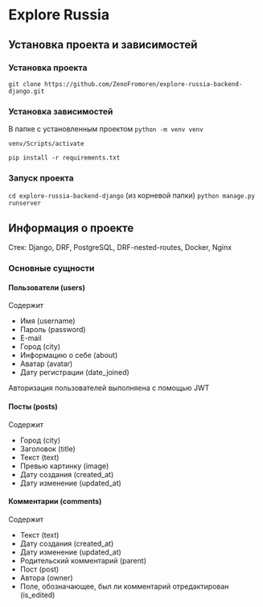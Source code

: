 # Explore Russia



## Установка проекта и зависимостей



### Установка проекта 
```git clone https://github.com/ZenoFromoren/explore-russia-backend-django.git```



### Установка зависимостей
В папке с установленным проектом
```python -m venv venv```

```venv/Scripts/activate```

```pip install -r requirements.txt```



### Запуск проекта
```cd explore-russia-backend-django``` (из корневой папки)
```python manage.py runserver```



## Информация о проекте
Стек: Django, DRF, PostgreSQL, DRF-nested-routes, Docker, Nginx



### Основные сущности



#### Пользователи (users)
Содержит
- Имя (username)
- Пароль (password)
- E-mail
- Город (city)
- Информацию о себе (about)
- Аватар (avatar)
- Дату регистрации (date_joined)

Авторизация пользователей выполняена с помощью JWT



#### Посты (posts)
Содержит
- Город (city)
- Заголовок (title)
- Текст (text)
- Превью картинку (image)
- Дату создания (created_at)
- Дату изменение (updated_at)



#### Комментарии (comments)
Содержит
- Текст (text)
- Дату создания (created_at)
- Дату изменение (updated_at)
- Родительский комментарий (parent)
- Пост (post)
- Автора (owner)
- Поле, обозначающее, был ли комментарий отредактирован (is_edited) 

